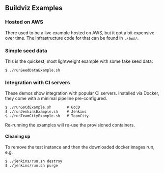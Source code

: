 ## Buildviz Examples

### Hosted on AWS 

There used to be a live example hosted on AWS, but it got a bit expensive over time.
The infrastructure code for that can be found in `./aws/`.

### Simple seed data

This is the quickest, most lightweight example with some fake seed data:

    $ ./runSeedDataExample.sh

### Integration with CI servers

These demos show integration with popular CI servers. Installed via Docker, they
come with a minimal pipeline pre-configured.

    $ ./runGoCdExample.sh       # GoCD
    $ ./runJenkinsExample.sh    # Jenkins
    $ ./runTeamCityExample.sh   # TeamCity

Re-running the examples will re-use the provisioned containers.

#### Cleaning up

To remove the test instance and then the downloaded docker images run, e.g.

    $ ./jenkins/run.sh destroy
    $ ./jenkins/run.sh purge
